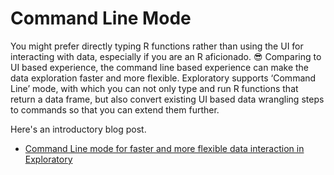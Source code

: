 # Command Line Mode

You might prefer directly typing R functions rather than using the UI for interacting with data, especially if you are an R aficionado. 😎 Comparing to UI based experience, the command line based experience can make the data exploration faster and more flexible.
Exploratory supports ‘Command Line’ mode, with which you can not only type and run R functions that return a data frame, but also convert existing UI based data wrangling steps to commands so that you can extend them further.

Here's an introductory blog post. 

* [Command Line mode for faster and more flexible data interaction in Exploratory](https://blog.exploratory.io/command-line-mode-for-faster-and-more-flexible-data-interaction-in-exploratory-e426436ab3a9)
